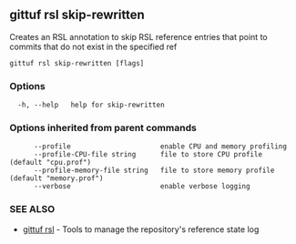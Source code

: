 ## gittuf rsl skip-rewritten

Creates an RSL annotation to skip RSL reference entries that point to commits that do not exist in the specified ref

```
gittuf rsl skip-rewritten [flags]
```

### Options

```
  -h, --help   help for skip-rewritten
```

### Options inherited from parent commands

```
      --profile                      enable CPU and memory profiling
      --profile-CPU-file string      file to store CPU profile (default "cpu.prof")
      --profile-memory-file string   file to store memory profile (default "memory.prof")
      --verbose                      enable verbose logging
```

### SEE ALSO

* [gittuf rsl](gittuf_rsl.md)	 - Tools to manage the repository's reference state log


